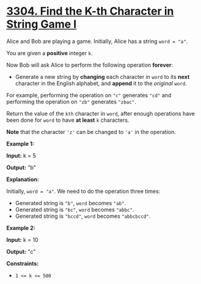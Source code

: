 # [3304. Find the K-th Character in String Game I](https://leetcode.com/problems/find-the-k-th-character-in-string-game-i/)

Alice and Bob are playing a game. Initially, Alice has a string  `word = "a"`.

You are given a  **positive**  integer  `k`.

Now Bob will ask Alice to perform the following operation  **forever**:

-   Generate a new string by  **changing**  each character in  `word`  to its  **next**  character in the English alphabet, and  **append**  it to the  _original_  `word`.

For example, performing the operation on  `"c"`  generates  `"cd"`  and performing the operation on  `"zb"`  generates  `"zbac"`.

Return the value of the  `kth`  character in  `word`, after enough operations have been done for  `word`  to have  **at least**  `k`  characters.

**Note**  that the character  `'z'`  can be changed to  `'a'`  in the operation.

**Example 1:**

**Input:**  k = 5

**Output:**  "b"

**Explanation:**

Initially,  `word = "a"`. We need to do the operation three times:

-   Generated string is  `"b"`,  `word`  becomes  `"ab"`.
-   Generated string is  `"bc"`,  `word`  becomes  `"abbc"`.
-   Generated string is  `"bccd"`,  `word`  becomes  `"abbcbccd"`.

**Example 2:**

**Input:**  k = 10

**Output:**  "c"

**Constraints:**

-   `1 <= k <= 500`

